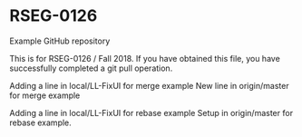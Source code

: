 # RSEG-0126
Example GitHub repository

This is for RSEG-0126 / Fall 2018. If you have obtained
this file, you have successfully completed a git pull
operation.

Adding a line in local/LL-FixUI for merge example
New line in origin/master for merge example

Adding a line in local/LL-FixUI for rebase example
Setup in origin/master for rebase example.


